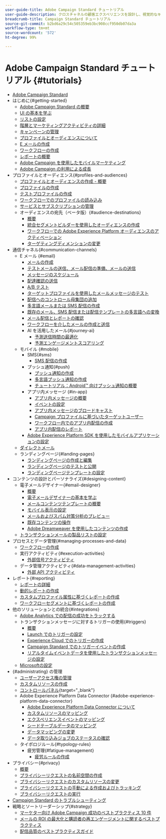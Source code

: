 ```yaml
---
user-guide-title: Adobe Campaign Standard チュートリアル
user-guide-description: クロスチャネルの顧客エクスペリエンスを設計し、視覚的なキャンペーンオーケストレーション、リアルタイムのインタラクション管理、クロスチャネルの実行のための環境を作成します。
breadcrumb-title: Campaign Standard チュートリアル
source-git-commit: b2bd6a29c54c505359eb3bc908ccf950db07da3a
workflow-type: tm+mt
source-wordcount: '572'
ht-degree: 99%

---
```



# Adobe Campaign Standard チュートリアル {#tutorials}

+ [Adobe Campaign Standard](/help/overview.md)
+ はじめに{#getting-started}
   + [Adobe Campaign Standard の概要](/help/getting-started/adobe-campaign-standard-introduction.md)
   + [UI の基本を学ぶ](/help/getting-started/getting-started-with-the-ui.md)
   + [リストの設定](/help/getting-started/configure-a-list.md)
   + [階層とマーケティングアクティビティの詳細](/help/getting-started/explore-hierarchy-and-marketing-activities.md)
   + [キャンペーンの管理](/help/getting-started/managing-campaigns.md)
   + [プロファイルとオーディエンスについて](/help/getting-started/understanding-profiles-and-audiences.md)
   + [E メールの作成](https://experienceleague.adobe.com/docs/campaign-standard-learn/tutorials/communication-channels/email/create-email-from-homepage.html?lang=ja)
   + [ワークフローの作成](https://experienceleague.adobe.com/docs/campaign-standard-learn/tutorials/managing-processes-and-data/creating-a-workflow.html?lang=ja)
   + [レポートの概要](/help/getting-started/reporting-with-adobe-campaign-introduction.md)
   + [Adobe Campaign を使用したモバイルマーケティング](/help/getting-started/mobile-marketing-with-adobe-campaign.md)
   + [Adobe Campaign の利用による成長](/help/getting-started/growing-with-adobe-campaign.md)
+ プロファイルとオーディエンス{#profiles-and-audiences}
   + [プロファイルとオーディエンスの作成 - 概要](/help/profiles-and-audiences/creating-profiles-and-audiences.md)
   + [プロファイルの作成](/help/profiles-and-audiences/creating-a-profile.md)
   + [テストプロファイルの作成](/help/profiles-and-audiences/test-profiles.md)
   + [ワークフローでのプロファイルの読み込み](/help/managing-processes-and-data/importing-profiles.md)
   + [サービスとサブスクリプションの管理](/help/managing-processes-and-data/services-and-subscriptions.md)
   + オーディエンスの宛先（ベータ版）{#audience-destinations}
      + [概要](/help/profiles-and-audiences/audience-destinations/audience-destinations-overview.md)
      + [統合セグメントビルダーを使用したオーディエンスの作成](/help/profiles-and-audiences/audience-destinations/creating-audiences-using-segment-builder.md)
      + [ワークフローでの Adobe Experience Platform オーディエンスのアクティベーション](/help/profiles-and-audiences/audience-destinations/activating-aep-audiences.md)
      + [ターゲティングディメンションの変更](/help/profiles-and-audiences/audience-destinations/changing-targeting-dimension.md)
+ 通信チャネル{#communication-channels}
   + E メール {#email}
      + [メールの作成](/help/communication-channels/email/create-email-from-homepage.md)
      + [テストメールの送信、メール配信の準備、メールの送信](/help/communication-channels/email/sending-test-preparing-sending-email.md)
      + [メッセージのスケジュール](/help/communication-channels/email/schedule-messages.md)
      + [配達確認の送信](/help/communication-channels/email/send-a-proof.md)
      + [A/B テスト](/help/communication-channels/email/a-b-testing.md)
      + [ターゲットプロファイルを使用したメールメッセージのテスト](/help/communication-channels/email/profile-substitution.md)
      + [配信へのコントロール母集団の追加](/help/communication-channels/email/control-groups.md)
      + [多言語メールまたは SMS 配信の作成](/help/communication-channels/create-multilingual-deliveries.md)
      + [既存のメール、SMS 配信または配信テンプレートの多言語への変換](/help/communication-channels/covert-into-multilingual-deliveries.md)
      + [メール配信とレポートの確認](/help/communication-channels/email/reviewing-personalized-email-delivery-and-reports.md)
      + [ワークフローを介したメールの作成と送信](/help/communication-channels/email/create-and-send-emails-via-workflow.md)
      + AI を活用したメール{#journey-ai}
         + [予測送信時間の最適化](/help/communication-channels/email/ai-powered-emails/predictive-send-time-optimization.md)
         + [予測エンゲージメントスコアリング](/help/communication-channels/email/ai-powered-emails/predictive-engagement-scoring.md)
   + モバイル {#mobile}
      + SMS{#sms}
         + [SMS 配信の作成](/help/communication-channels/mobile/sms/sms-delivery.md)
      + プッシュ通知{#push}
         + [プッシュ通知の作成](/help/communication-channels/mobile/push-notifications/creating-a-push-notification.md)
         + [多言語プッシュ通知の作成](/help/communication-channels/mobile/push-notifications/creating-multilingual-push-notifications.md)
         + [チュートリアル：Android™ 向けプッシュ通知の概要](https://experienceleague.adobe.com/docs/campaign-standard-learn/getting-started-with-push-notifications-android/introduction.html?lang=ja)
      + アプリ内メッセージ {#in-app}
         + [アプリ内メッセージの概要](/help/communication-channels/mobile/in-app/in-app-message-overview.md)
         + [イベントの設定](/help/communication-channels/mobile/in-app/configure-events.md)
         + [アプリ内メッセージのブロードキャスト](/help/communication-channels/mobile/in-app/broadcast-in-app-message.md)
         + [Campaign プロファイルに基づいたターゲットユーザー](/help/communication-channels/mobile/in-app/target-users-based-on-campaign-profile.md)
         + [ワークフロー内でのアプリ内配信の作成](/help/communication-channels/mobile/in-app/in-app-activity.md)
         + [アプリ内配信のレポート](/help/communication-channels/mobile/in-app/in-app-reporting.md)
      + [Adobe Experience Platform SDK を使用したモバイルアプリケーションの設定](/help/communication-channels/mobile/configure-mobile-apps-using-aep-sdk.md)
   + [ダイレクトメール](/help/communication-channels/direct-mail/directmail.md)
   + ランディングページ{#landing-pages}
      + [ランディングページの作成と編集](/help/communication-channels/landing-pages/landing-page-create-and-edit.md)
      + [ランディングページのテストと公開](/help/communication-channels/landing-pages/landing-page-test-and-publish.md)
      + [ランディングページテンプレートの設定](/help/communication-channels/landing-pages/landing-page-configure-templates.md)
+ コンテンツの設計とパーソナライズ{#designing-content}
   + 電子メールデザイナー{#email-designer}
      + [概要](/help/designing-content/email-designer/email-designer-overview.md)
      + [電子メールデザイナーの基本を学ぶ](/help/designing-content/email-designer/getting-started-with-the-email-designer.md)
      + [メールコンテンツテンプレートの概要](/help/designing-content/email-designer/email-content-templates.md)
      + [モバイル表示の設定](/help/designing-content/email-designer/configure-the-mobile-view.md)
      + [メールおよびスパム対策分析のプレビュー](/help/designing-content/email-designer/preview-your-email.md)
      + [既存コンテンツの操作](/help/designing-content/email-designer/working-with-existing-content.md)
      + [Adobe Dreamweaver を使用したコンテンツの作成](/help/designing-content/email-designer/dreamweaver-integration.md)
   + [トランザクションメールの製品リストの設定](/help/designing-content/product-listings-in-transactional-email.md)
+ プロセスとデータ管理{#managing-processes-and-data}
   + [ワークフローの作成](/help/managing-processes-and-data/creating-a-workflow.md)
   + 実行アクティビティ{#execution-activities}
      + [外部信号アクティビティ](/help/managing-processes-and-data/execution-activities/external-signal-activity.md)
   + データ管理アクティビティ{#data-management-activities}
      + [外部 API アクティビティ](/help/managing-processes-and-data/data-management-activities/external-api-activity.md)
+ レポート{#reporting}
   + [レポートの詳細](/help/getting-started/exploring-reports.md)
   + [動的レポートの作成](/help/reporting/creating-a-dynamic-report.md)
   + [カスタムプロファイル属性に基づくレポートの作成](/help/reporting/custom-profile-attributes-dynamic-reports.md)
   + [ワークフローセグメントに基づくレポートの作成](/help/reporting/report-on-workflow-segments.md)
+ 他のソリューションとの統合{#integrations}
   + [Adobe Analytics での配信の成功をトラックする](/help/integrations/track-the-success-of-your-deliveries-in-analytics.md)
   + トランザクションメッセージに対するトリガーの使用{#triggers}
      + [概要](/help/integrations/using-triggers-for-transactional-messaging-overview.md)
      + [Launch でのトリガーの設定](/help/integrations/configure-launch-for-triggers.md)
      + [Experience Cloud でのトリガーの作成](/help/integrations/create-a-trigger-in-experience-cloud.md)
      + [Campaign Standard でのトリガーイベントの作成](/help/integrations/create-a-trigger-event.md)
      + [リアルタイムイベントデータを使用したトランザクションメッセージの設定](/help/integrations/configure-transactional-messages-using-realtime-event-data.md)
   + [Microsoftの設定](/help/integrations/configure-dynamics-365.md)
+ {#administrating} の管理
   + [ユーザーアクセス権の管理](/help/administrating/managing-user-access-rights.md)
   + [カスタムリソースの作成](https://experienceleague.adobe.com/docs/campaign-standard-learn/creating-custom-resources/introduction.html?lang=ja)
   + [コントロールパネル](https://experienceleague.adobe.com/docs/control-panel-learn/control-panel/control-panel-overview.html?lang=ja){target="_blank"}
   + Adobe Experience Platform Data Connector {#adobe-experience-platform-data-connector}
      + [Adobe Experience Platform Data Connector について](/help/administrating/adobe-experience-platform-data-connector/understanding-the-adobe-experience-platform-data-connector.md)
      + [カスタムリソースのマッピング](/help/administrating/adobe-experience-platform-data-connector/mapping-custom-resources.md)
      + [エクスペリエンスイベントのマッピング](/help/administrating/adobe-experience-platform-data-connector/mapping-experience-events.md)
      + [シードテーブルデータのマッピング](/help/administrating/adobe-experience-platform-data-connector/mapping-seed-table-data.md)
      + [データマッピングの変更](/help/administrating/adobe-experience-platform-data-connector/modifying-data-mapping.md)
      + [データ取り込みジョブのステータスの確認](/help/administrating/adobe-experience-platform-data-connector/checking-status-of-data-ingestion-jobs.md)
   + タイポロジルール{#typology-rules}
      + 疲労管理{#fatigue-management}
         + [疲労ルールの作成](/help/administrating/typology-rules/fatigue-management/create-fatigue-rules.md)
+ プライバシー{#privacy}
   + [概要](/help/privacy/privacy-overview.md)
   + [プライバシーリクエストの名前空間の作成](/help/privacy/namespaces-for-privacy-requests.md)
   + [プライバシーリクエストのカスタムリソースの変更](/help/privacy/custom-resources-for-privacy-requests.md)
   + [プライバシーリクエストの手動による作成およびトラッキング](/help/privacy/create-and-track-privacy-requests.md)
   + [プライバシーリクエストの実行](/help/privacy/execute-privacy-requests.md)
+ [Campaign Standard のトラブルシューティング](https://experienceleague.adobe.com/docs/campaign-standard-learn/troubleshooting/overview.html?lang=ja)
+ 戦略とソートリーダーシップ{#strategy}
   + [マーケター向け Adobe Campaign 成功のベストプラクティス 10 件](/help/strategy/10-best-practices-for-marketers.md)
   + [メールの ROI の最大化と購読者の再エンゲージメントに関するベストプラクティス](https://experienceleague.adobe.com/docs/campaign-learn/tutorials/strategy/campaign-maximize-email-best-practices.html?lang=ja)
   + [配信品質のベストプラクティスガイド](https://experienceleague.adobe.com/docs/deliverability-learn/deliverability-best-practice-guide/introduction.html?lang=ja)
